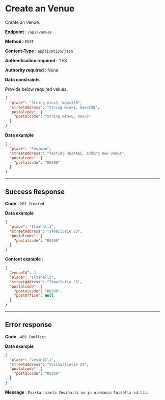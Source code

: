 # Create an Venue

Create an Venue.

**Endpoint** : `/api/venues`

**Method** : `POST`

**Content-Type** : `application/json`

**Authentication required** : YES

**Authority required** : None

**Data constraints**

Provide below required values.

```json
{
  "place": "String min=1, max=150",
  "streetAddress": "String min=1, max=150",
  "postalcode": {
    "postalcode": "String min=5, max=5"
  }
}
```

**Data example**

```json
{
  "place": "Postman",
  "streetAddress": "Testing RestApi, adding new venue",
  "postalcode": {
    "postalcode": "00200"
  }
}
```

---

## Success Response

**Code** : `201 Created`

**Data example**

```json
{
  "place": "Ilmahalli",
  "streetAddress": "Ilmailutie 23",
  "postalcode": {
    "postalcode": "00200"
  }
}
```

**Content example** :

```json
{
  "venueId": 4,
  "place": "Ilmahalli",
  "streetAddress": "Ilmailutie 23",
  "postalcode": {
    "postalcode": "00200",
    "postOffice": null
  }
}
```

---

## Error response

**Code** : `409 Conflict`

**Data example**

```json
{
  "place": "Vesihalli",
  "streetAddress": "Vesihallintie 23",
  "postalcode": {
    "postalcode": "00200"
  }
}
```

**Message** : `Paikka nimelä Vesihalli on jo olemassa toisella id:llä.`
